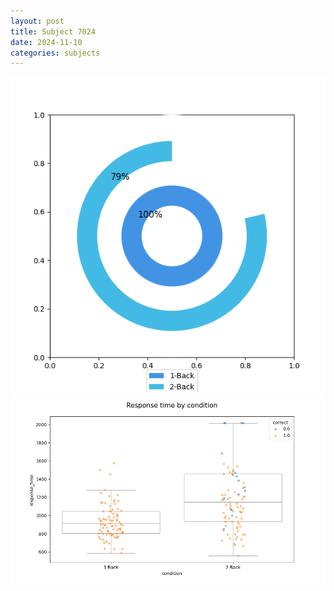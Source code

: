 ```yaml
---
layout: post
title: Subject 7024
date: 2024-11-10
categories: subjects
---
```


![](data/7024/run-5/7024_accuracy_by_condition.png)
![](data/7024/run-5/7024_response_time_by_condition.png)
